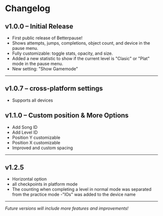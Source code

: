 # Changelog

## v1.0.0 – Initial Release
- First public release of Betterpause!
- Shows attempts, jumps, completions, object count, and device in the pause menu.
- Fully customizable: toggle stats, opacity, and size.
- Added a new statistic to show if the current level is "Clasic" or "Plat" mode in the pause menu.
- New setting: "Show Gamemode"

---

## v1.0.7 – cross-platform settings
- Supports all devices


## v1.1.0 – Custom position & More Options
- Add Song ID
- Add Level ID
- Position Y customizable
- Position X customizable
- Improved and custom spacing

---


## v1.2.5
- Horizontal option
- all checkpoints in platform mode
- The counting when completing a level in normal mode was separated from the practice mode
-"IOs" was added to the device name

---

*Future versions will include more features and improvements!*